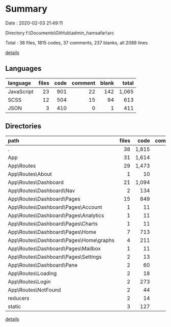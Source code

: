 # Summary

Date : 2020-02-03 21:49:11

Directory f:\Documents\GitHub\admin_hamsafar\src

Total : 38 files,  1815 codes, 37 comments, 237 blanks, all 2089 lines

[details](details.md)

## Languages
| language | files | code | comment | blank | total |
| :--- | ---: | ---: | ---: | ---: | ---: |
| JavaScript | 23 | 901 | 22 | 142 | 1,065 |
| SCSS | 12 | 504 | 15 | 94 | 613 |
| JSON | 3 | 410 | 0 | 1 | 411 |

## Directories
| path | files | code | comment | blank | total |
| :--- | ---: | ---: | ---: | ---: | ---: |
| . | 38 | 1,815 | 37 | 237 | 2,089 |
| App | 31 | 1,614 | 30 | 204 | 1,848 |
| App\Routes | 29 | 1,473 | 17 | 164 | 1,654 |
| App\Routes\About | 1 | 10 | 0 | 3 | 13 |
| App\Routes\Dashboard | 21 | 1,094 | 14 | 100 | 1,208 |
| App\Routes\Dashboard\Nav | 2 | 134 | 4 | 15 | 153 |
| App\Routes\Dashboard\Pages | 15 | 849 | 7 | 65 | 921 |
| App\Routes\Dashboard\Pages\Account | 1 | 11 | 0 | 2 | 13 |
| App\Routes\Dashboard\Pages\Analytics | 1 | 11 | 0 | 2 | 13 |
| App\Routes\Dashboard\Pages\Charts | 1 | 11 | 0 | 2 | 13 |
| App\Routes\Dashboard\Pages\Home | 7 | 713 | 5 | 39 | 757 |
| App\Routes\Dashboard\Pages\Home\graphs | 4 | 211 | 0 | 9 | 220 |
| App\Routes\Dashboard\Pages\Mailbox | 1 | 11 | 0 | 2 | 13 |
| App\Routes\Dashboard\Pages\Settings | 2 | 13 | 1 | 5 | 19 |
| App\Routes\Dashboard\Pane | 2 | 60 | 1 | 11 | 72 |
| App\Routes\Loading | 2 | 18 | 0 | 5 | 23 |
| App\Routes\Login | 2 | 273 | 1 | 41 | 315 |
| App\Routes\NotFound | 2 | 44 | 0 | 8 | 52 |
| reducers | 2 | 14 | 1 | 4 | 19 |
| static | 3 | 127 | 6 | 14 | 147 |

[details](details.md)